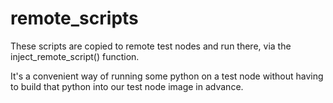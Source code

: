 
# remote_scripts

These scripts are copied to remote test nodes and
run there, via the inject_remote_script() function.

It's a convenient way of running some python on a test
node without having to build that python into our
test node image in advance.
